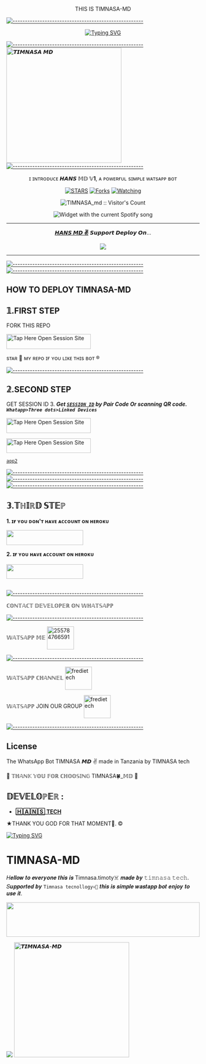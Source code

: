 </h1> 
<p align="center">THIS IS TIMNASA-MD 

[![-----------------------------------------------------](https://raw.githubusercontent.com/andreasbm/readme/master/assets/lines/colored.png)](#table-of-contents)

<p align="center">
  <a href="https://git.io/typing-svg"><img src="https://readme-typing-svg.demolab.com?font=EB+Garamond&weight=900&size=30&duration=4000&pause=1000&random=false&width=435&lines=+𝙃𝙄+𝙒𝙀𝙇𝘾𝙊𝙈𝙀+𝙏𝙊+𝙏𝙄𝙈𝙉𝘼𝙎𝘼+𝙈𝘿+" alt="Typing SVG" /></a>
 </p>
 
  [![-----------------------------------------------------](https://raw.githubusercontent.com/andreasbm/readme/master/assets/lines/colored.png)](#table-of-contents)
 <a href="https://whatsapp.com/channel/0029VajweHxKQuJP6qnjLM31">
 <img alt="𝙏𝙄𝙈𝙉𝘼𝙎𝘼 𝙈𝘿" height="300" src="https://files.catbox.moe/v2c8de.jpeg">
 [![-----------------------------------------------------](https://raw.githubusercontent.com/andreasbm/readme/master/assets/lines/colored.png)](#table-of-contents)
  
</h1> 
<p align="center">ɪ ɪɴᴛʀᴏᴅᴜᴄᴇ <b>𝙃𝘼𝙉𝙎 𝕄𝔻 𝕍1</b>, ᴀ ᴘᴏᴡᴇʀғᴜʟ sɪᴍᴘʟᴇ ᴡᴀᴛsᴀᴘᴘ ʙᴏᴛ </p>

</p>
  <p align="center">
<a href="https://github.com/Halisi1234/TIMNASA-MD><img title="Followers" src="https://img.shields.io/github/followers/Halisi12234?label=Followers&style=social"></a>
<a href="https://github.com/Halisi12234/TIMNASA1-MD/stargazers/"><img title="STARS" src="https://img.shields.io/github/stars/Halisi12234/TIMNASA1-MD?&style=social"></a>
<a href="https://github.com/Halisi1234/TIMNASA-MD"><img title="Forks" src="https://github.com/Halisi1234/TIMNASA-MD"></a>
<a href="https://github.com/Halisi1234/TIMNASA-MD"><img title="Watching" src="https://github.com/Halisi1234/TIMNASA-MD"></a>

</p>
<p align="center"><img src="https://profile-counter.glitch.me/{Halisi12234}/count.svg" alt="TIMNASA_md :: Visitor's Count"/></p>

</a>
  <div align="center">
  <img src="https://spogit.vercel.app/api?theme=dark&black=true&scan=true" alt="Widget with the current Spotify song"  />
</div>

---

<p align="center">
  <a href="https://github.com/Halisi1234/TIMNASA-MD"><b>𝙃𝘼𝙉𝙎 𝙈𝘿 ✌️</b></a> 𝙎𝙪𝙥𝙥𝙤𝙧𝙩 𝘿𝙚𝙥𝙡𝙤𝙮 𝙊𝙣...
</p>

<p align="center">
  <a href="https://youtu.be/izoxfW3anrU"><img src="https://img.shields.io/badge/CodeSpace-green?colorA=%23ff000&colorB=%23017e40&style=for-the-badge&logo=git&logoColor=white"></a>
</p>



    
 
 



---





[![-----------------------------------------------------](https://raw.githubusercontent.com/andreasbm/readme/master/assets/lines/colored.png)](#table-of-contents)
[![-----------------------------------------------------](https://raw.githubusercontent.com/andreasbm/readme/master/assets/lines/colored.png)](#table-of-contents)
## HOW TO DEPLOY TIMNASA-MD


## 𝟙.FIRST STEP 
FORK THIS REPO


<a href="https://github.com/Halisi1234/TIMNASA-MD"><img title="Tap Here Open Session Site" src="https://img.shields.io/badge/𝔽𝕆ℝ𝕂 𝕋ℍ𝕀𝕊 ℝ𝔼ℙ𝕆-h?color=black&style=for-the-badge&logo=msi" width="220" height="38.45"/></a></p>

sᴛᴀʀ 🌟 ᴍʏ ʀᴇᴘᴏ ɪғ ʏᴏᴜ ʟɪᴋᴇ ᴛʜɪs ʙᴏᴛ ®️

[![-----------------------------------------------------](https://raw.githubusercontent.com/andreasbm/readme/master/assets/lines/colored.png)](#table-of-contents)

## 𝟚.SECOND STEP


 GET SESSION ID 
 3. ***Get [`SESSION ID`](https://suhail-md-vtsf.onrender.com/https://suhail-md-vtsf.onrender.com/)  by Pair Code Or scanning QR code. `Whatapp>Three dots>Linked Devices`***


<a href="https://hans-md-session-id-6du8.onrender.com"><img title="Tap Here Open Session Site" src="https://img.shields.io/badge/ℚℝ ℂ𝕆𝔻𝔼-h?color=black&style=for-the-badge&logo=msi" width="220" height="38.45"/></a></p>


 
<a href="https://suhail-md-vtsf.onrender.com/"><img title="Tap Here Open Session Site" src="https://img.shields.io/badge/𝕊𝕀𝕋𝔼 𝔽𝕆ℝ ℙ𝔸𝕀ℝ-h?color=black&style=for-the-badge&logo=msi" width="220" height="38.45"/></a></p>
[`app2`](https://suhail-md-vtsf.onrender.com/) 

[![-----------------------------------------------------](https://raw.githubusercontent.com/andreasbm/readme/master/assets/lines/colored.png)](#table-of-contents)
[![-----------------------------------------------------](https://raw.githubusercontent.com/andreasbm/readme/master/assets/lines/colored.png)](#table-of-contents)
[![-----------------------------------------------------](https://raw.githubusercontent.com/andreasbm/readme/master/assets/lines/colored.png)](#table-of-contents)

## 𝟛.𝕋ℍ𝕀ℝ𝔻 𝕊𝕋𝔼ℙ 
**1. ɪғ ʏᴏᴜ ᴅᴏɴ'ᴛ ʜᴀᴠᴇ ᴀᴄᴄᴏᴜɴᴛ ᴏɴ ʜᴇʀᴏᴋᴜ**

<a href="https://signup.heroku.com">
 <img src="https://img.shields.io/badge/ℂℝ𝔼𝔸𝕋𝔼%20𝔸ℂℂ𝕆𝕌ℕ𝕋%20ℕ𝕆𝕎-yellow?style=for-the-badge&logo=heroku" width="200" height="38.45"/></a></p>

**2. ɪғ ʏᴏᴜ ʜᴀᴠᴇ ᴀᴄᴄᴏᴜɴᴛ ᴏɴ ʜᴇʀᴏᴋᴜ**       
<br>
<a href="https://dashboard.heroku.com/new?template=https://github.com/Halisi12234/TIMNASA1-MD/tree/main">
 <img src="https://img.shields.io/badge/𝔻𝔼ℙ𝕃𝕆𝕐%20𝕋𝕆%20ℍ𝔼ℝ𝕆𝕂𝕌-Brue?style=for-the-badge&logo=heroku" width="200" height="38.45"/></a></p>


##



[![-----------------------------------------------------](https://raw.githubusercontent.com/andreasbm/readme/master/assets/lines/colored.png)](#table-of-contents)

ℂ𝕆ℕ𝕋𝔸ℂ𝕋 𝔻𝔼𝕍𝔼𝕃𝕆ℙ𝔼ℝ 𝕆ℕ 𝕎ℍ𝔸𝕋𝕊𝔸ℙℙ 

[![-----------------------------------------------------](https://raw.githubusercontent.com/andreasbm/readme/master/assets/lines/colored.png)](#table-of-contents)

𝕎𝔸𝕋𝕊𝔸ℙℙ 𝕄𝔼
<a href="https://wa.me/message/JPGLOZDIQGRPD1" target="blank"><img align="center" src="https://raw.githubusercontent.com/rahuldkjain/github-profile-readme-generator/master/src/images/icons/Social/whatsapp.svg" alt="255784766591" height="60" width="70" /></a>

[![-----------------------------------------------------](https://raw.githubusercontent.com/andreasbm/readme/master/assets/lines/colored.png)](#table-of-contents)

𝕎𝔸𝕋𝕊𝔸ℙℙ ℂℍ𝔸ℕℕ𝔼𝕃
<a href="https://whatsapp.com/channel/0029VajweHxKQuJP6qnjLM31" target="blank"><img align="center" src="https://raw.githubusercontent.com/rahuldkjain/github-profile-readme-generator/master/src/images/icons/Social/whatsapp.svg" alt="fredietech" height="60" width="70" /></a>

𝕎𝔸𝕋𝕊𝔸ℙℙ JOIN OUR GROUP 
<a href="https://chat.whatsapp.com/BM7F8CC4yMO9iJynKkiflU" target="blank"><img align="center" src="https://raw.githubusercontent.com/rahuldkjain/github-profile-readme-generator/master/src/images/icons/Social/whatsapp.svg" alt="fredietech" height="60" width="70" /></a>

[![-----------------------------------------------------](https://raw.githubusercontent.com/andreasbm/readme/master/assets/lines/colored.png)](#table-of-contents)



## License

The WhatsApp Bot TIMNASA 𝙈𝘿 ✌️ made in Tanzania by TIMNASA tech



🌟 𝕋ℍ𝔸ℕ𝕂 𝕐𝕆𝕌 𝔽𝕆ℝ ℂℍ𝕆𝕆𝕊𝕀ℕ𝔾 TIMNASA🍀_𝕄𝔻 🌟

## 𝔻𝔼𝕍𝔼𝕃𝕆ℙ𝔼ℝ :

- [**🄷🄰🄽🅂 TECH**](https://github.com/Mrhanstz)
 
★THANK YOU GOD FOR THAT MOMENT🙏. ©

     



 [![Typing SVG](https://readme-typing-svg.herokuapp.com?font=Rockstar-ExtraBold&color=F01&lines=🔥+𝘛𝘐𝘔𝘕𝘈𝘚𝘈+𝐼𝑆+𝑀𝑌+𝑂𝑊𝑁𝐸𝑅+🔥)](https://git.io/typing-svg)

# TIMNASA-MD
𝐻𝒆𝒍𝒍𝒐𝒘 𝒕𝒐 𝒆𝒗𝒆𝒓𝒚𝒐𝒏𝒆 𝒕𝒉𝒊𝒔 𝒊𝒔 Timnasa.timoty☠️ 𝒎𝒂𝒅𝒆 𝒃𝒚 𝚝𝚒𝚖𝚗𝚊𝚜𝚊 𝚝𝚎𝚌𝚑. 𝑆𝒖𝒑𝒑𝒐𝒓𝒕𝒆𝒅 𝒃𝒚 `𝚃𝚒𝚖𝚗𝚊𝚜𝚊 𝚝𝚎𝚌𝚗𝚘𝚕𝚕𝚘𝚐𝚢💀👿` 𝒕𝒉𝒊𝒔 𝒊𝒔 𝒔𝒊𝒎𝒑𝒍𝒆 𝒘𝒂𝒔𝒕𝒂𝒑𝒑 𝒃𝒐𝒕 𝒆𝒏𝒋𝒐𝒚 𝒕𝒐 𝒖𝒔𝒆 𝒊𝒕.

</p>
 <img src="https://i.imgur.com/dBaSKWF.gif" height="90" width="100%">

 <a href src="https://files.catbox.moe/1kefz7.jpg" height="90" width="100%">

 <a href="https://github.com/DenverCoder1/readme-typing-svg"><img src="https://readme-typing-svg.herokuapp.com?font=Rockstar-ExtraBold&color=F33A6A&lines=𝐖𝐞𝐥𝐜𝐨𝐦𝐞+𝐓𝐨+𝙏𝙀𝘾𝙃╺+𝙏𝙄𝙈𝙉𝘼𝙎𝘼+-+𝙈𝘿.;𝙿𝙾𝚆𝙴𝚁𝙳+𝙱𝚈:+𝙒𝙄𝙏𝙀+𝙏𝙄𝙈𝙉𝘼𝙎𝘼+𝙈𝘿;ℂ𝕣𝕖𝕒𝕥𝕖𝕕+𝕓𝕪:+𝙏𝙄𝙈𝙉𝘼𝙎𝘼.𝗧𝗘𝗖𝗛;𝙒𝙄𝙏𝙀:+🔥𝙍𝙀𝙙༒𝙏𝙄𝙈𝙉𝘼𝙎𝘼࿐;💕𝙋𝙊𝙒𝙀𝙍+𝙛𝙪𝙡𝙡;🔥𝙬𝙖+𝙋𝙤𝙬𝙚𝙧🔥.&heart;++;Self-taught+Back-Created+By,;𝙩𝙞𝙢𝙣𝙖𝙨𝙖+𝙩𝙞𝙢𝙣𝙖𝙨𝙖+𝙖𝙢+The,;Best+Is+Bot+For+You+To,;𝘿𝙀𝙋𝙇𝙊𝙔..<3"></a>
 <a href="https://files.catbox.moe/hdhlyw.gif">
 <img alt="𝙏𝙄𝙈𝙉𝘼𝙎𝘼-𝙈𝘿" height="300" src="https://files.catbox.moe/1kefz7.jpg">
